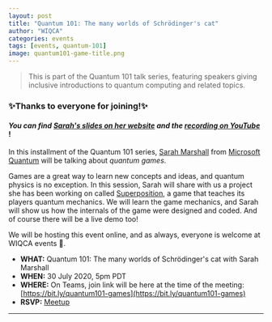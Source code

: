 ```yaml
---
layout: post
title: "Quantum 101: The many worlds of Schrödinger's cat"
author: "WIQCA"
categories: events
tags: [events, quantum-101]
image: quantum101-game-title.png
---
```

> This is part of the Quantum 101 talk series, featuring speakers giving inclusive introductions to quantum computing and related topics.

### ✨Thanks to everyone for joining!✨
#### _You can find [Sarah's slides on her website](https://www.sarahmarshall.name/superposition-wiqca/) and the [recording on YouTube](https://youtu.be/Jh7asTulwjI)_ !

In this installment of the Quantum 101 series, [Sarah Marshall](https://www.sarahmarshall.name/) from [Microsoft Quantum](https://www.microsoft.com/en-us/quantum) will be talking about _quantum games_.

Games are a great way to learn new concepts and ideas, and quantum physics is no exception. In this session, Sarah will share with us a project she has been working on called [Superposition](https://github.com/samarsha/Superposition), a game that teaches its players quantum mechanics. We will learn the game mechanics, and Sarah will show us how the internals of the game were designed and coded. And of course there will be a live demo too!  

We will be hosting this event online, and as always, everyone is welcome at WIQCA events 💖.

- **WHAT:** Quantum 101: The many worlds of Schrödinger's cat with Sarah Marshall
- **WHEN:** 30 July 2020, 5pm PDT
- **WHERE:** On Teams, join link will be here at the time of the meeting: [https://bit.ly/quantum101-games](https://bit.ly/quantum101-games)
- **RSVP:** [Meetup](https://www.meetup.com/wiqca-sea/events/272094484/)

----
